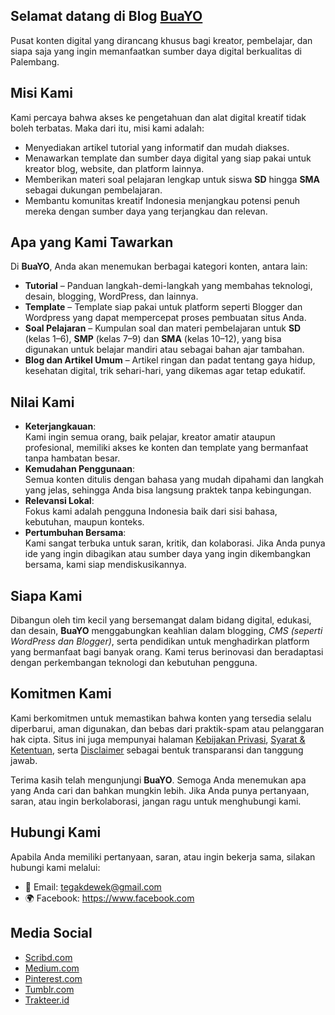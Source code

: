 <h2>Selamat datang di Blog <a href="https://www.buayo.com/">BuaYO</a></h2>
<p>Pusat konten digital yang dirancang khusus bagi kreator, pembelajar, dan siapa saja yang ingin memanfaatkan sumber daya digital berkualitas di Palembang.</p>

<h2>Misi Kami</h2>
<p>Kami percaya bahwa akses ke pengetahuan dan alat digital kreatif tidak boleh terbatas. Maka dari itu, misi kami adalah:</p>
<ul>
  <li>Menyediakan artikel tutorial yang informatif dan mudah diakses.</li>
  <li>Menawarkan template dan sumber daya digital yang siap pakai untuk kreator blog, website, dan platform lainnya.</li>
  <li>Memberikan materi soal pelajaran lengkap untuk siswa <b>SD</b> hingga <b>SMA</b> sebagai dukungan pembelajaran.</li>
  <li>Membantu komunitas kreatif Indonesia menjangkau potensi penuh mereka dengan sumber daya yang terjangkau dan relevan.</li>
</ul>

<h2>Apa yang Kami Tawarkan</h2>
<p>Di <b>BuaYO</b>, Anda akan menemukan berbagai kategori konten, antara lain:</p>
<ul>
  <li><b>Tutorial</b> – Panduan langkah-demi-langkah yang membahas teknologi, desain, blogging, WordPress, dan lainnya.</li>
  <li><b>Template</b> – Template siap pakai untuk platform seperti Blogger dan Wordpress yang dapat mempercepat proses pembuatan situs Anda.</li>
  <li><b>Soal Pelajaran</b> – Kumpulan soal dan materi pembelajaran untuk <b>SD</b> (kelas 1–6), <b>SMP</b> (kelas 7–9) dan <b>SMA</b> (kelas 10–12), yang bisa digunakan untuk belajar mandiri atau sebagai bahan ajar tambahan.</li>
  <li><b>Blog dan Artikel Umum</b> – Artikel ringan dan padat tentang gaya hidup, kesehatan digital, trik sehari-hari, yang dikemas agar tetap edukatif.</li>
</ul>

<h2>Nilai Kami</h2>
<ul>
  <li><b>Keterjangkauan</b>:<br /> Kami ingin semua orang, baik pelajar, kreator amatir ataupun profesional, memiliki akses ke konten dan template yang bermanfaat tanpa hambatan besar.</li>
  <li><b>Kemudahan Penggunaan</b>:<br /> Semua konten ditulis dengan bahasa yang mudah dipahami dan langkah yang jelas, sehingga Anda bisa langsung praktek tanpa kebingungan.</li>
  <li><b>Relevansi Lokal</b>:<br /> Fokus kami adalah pengguna Indonesia baik dari sisi bahasa, kebutuhan, maupun konteks.</li>
  <li><b>Pertumbuhan Bersama</b>:<br /> Kami sangat terbuka untuk saran, kritik, dan kolaborasi. Jika Anda punya ide yang ingin dibagikan atau sumber daya yang ingin dikembangkan bersama, kami siap mendiskusikannya.</li>
</ul>

<h2>Siapa Kami</h2>
<p>Dibangun oleh tim kecil yang bersemangat dalam bidang digital, edukasi, dan desain, <b>BuaYO</b> menggabungkan keahlian dalam blogging, <i>CMS (seperti WordPress dan Blogger)</i>, serta pendidikan untuk menghadirkan platform yang bermanfaat bagi banyak orang. Kami terus berinovasi dan beradaptasi dengan perkembangan teknologi dan kebutuhan pengguna.</p>

<h2>Komitmen Kami</h2>
<p>Kami berkomitmen untuk memastikan bahwa konten yang tersedia selalu diperbarui, aman digunakan, dan bebas dari praktik-spam atau pelanggaran hak cipta. Situs ini juga mempunyai halaman <a href="https://www.buayo.com/p/privacy.html">Kebijakan Privasi</a>, <a href="https://www.buayo.com/p/terms.html">Syarat &amp; Ketentuan</a>, serta <a href="https://www.buayo.com/p/disclaimer.html">Disclaimer</a> sebagai bentuk transparansi dan tanggung jawab.</p>

<p>Terima kasih telah mengunjungi <b>BuaYO</b>. Semoga Anda menemukan apa yang Anda cari dan bahkan mungkin lebih. Jika Anda punya pertanyaan, saran, atau ingin berkolaborasi, jangan ragu untuk menghubungi kami.</p>

<h2>Hubungi Kami</h2>
<p>Apabila Anda memiliki pertanyaan, saran, atau ingin bekerja sama, silakan hubungi kami melalui:</p>
<ul>
  <li>📧 Email: <a href="mailto:tegakdewek@gmail.com" rel="nofollow">tegakdewek@gmail.com</a></li>
  <li>🌍 Facebook: <a href="https://www.facebook.com/frogmanindonesia">https://www.facebook.com</a></li>
</ul>

<h2>Media Social</h2>
<ul>
  <li><a href="https://www.scribd.com/user/673436576">Scribd.com</a></li>
  <li><a href="https://buayo.medium.com/">Medium.com</a></li>
  <li><a href="https://id.pinterest.com/buayoooo">Pinterest.com</a></li>
  <li><a href="https://buayoo.tumblr.com/archive">Tumblr.com</a></li>
  <li><a href="https://trakteer.id/kelasblogger">Trakteer.id</a></li>
</ul>
